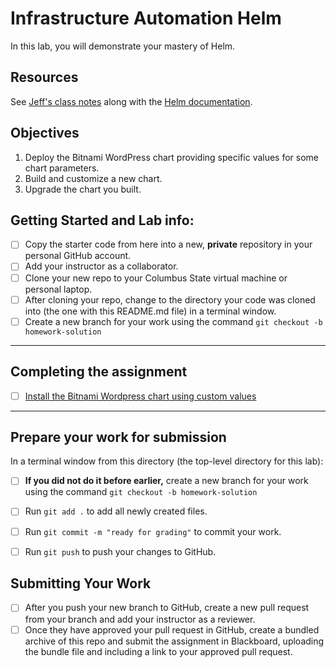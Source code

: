 # Infrastructure Automation Helm

In this lab, you will demonstrate your mastery of Helm.

## Resources

See [Jeff's class notes](https://github.com/jeff-anderson-cscc/intro-to-helm) along with the [Helm  documentation](https://helm.sh/docs/).

## Objectives

1. Deploy the Bitnami WordPress chart providing specific values for some chart parameters.
1. Build and customize a new chart.
1. Upgrade the chart you built.


## Getting Started and Lab info:

- [ ] Copy the starter code from here into a new, __private__ repository in your personal GitHub account. 
- [ ] Add your instructor as a collaborator.
- [ ] Clone your new repo to your Columbus State virtual machine or personal laptop.
- [ ] After cloning your repo, change to the directory your code was cloned into (the one with this README.md file) in a terminal window.
- [ ] Create a new branch for your work using the command `git checkout -b homework-solution`

---

## Completing the assignment

- [ ] [Install the Bitnami Wordpress chart using custom values](./wordpress/README.md)

---

## Prepare your work for submission

In a terminal window from this directory (the top-level directory for this lab):
- [ ] __If you did not do it before earlier,__ create a new branch for your work using the command `git checkout -b homework-solution`
- [ ] Run `git add .` to add all newly created files.
- [ ] Run `git commit -m "ready for grading"` to commit your work.
- [ ] Run `git push` to push your changes to GitHub.


## Submitting Your Work

- [ ] After you push your new branch to GitHub, create a new pull request from your branch and add your instructor as a reviewer. 
- [ ] Once they have approved your pull request in GitHub, create a bundled archive of this repo and submit the assignment in Blackboard, uploading the bundle file and including a link to your approved pull request.
